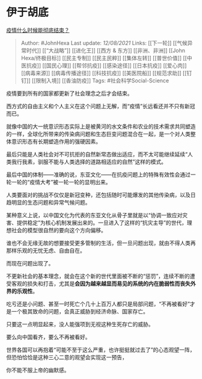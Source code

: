 # 伊于胡底
[疫情什么时候能彻底结束？](https://www.zhihu.com/question/456653190/answer/2054529179)

> Author: #JohnHexa 
Last update: *12/08/2021* 
Links: [[下一轮]] [[气候异常时代]] [[“大战略”]] [[进化王]] [[西方 & 东方]] [[非洲、非洲]] [[John Hexa/终极目标]] [[民主专制]] [[民主民粹]] [[集体左转]] [[普世价值]] [[中医抗疫]] [[国民心理]] [[帮邻抗疫]] [[感染途径]]  [[日本抗疫]] [[爱心肉]] [[病毒来源]] [[病毒传播途径]] [[科技抗疫]] [[美医院船]] [[规范求助]] [[钉钉]] [[限制入境]] [[香油防疫]] 
Tags:   #社会科学Social-Science    


疫情要到所有的国家都更新了社会理念之后才会结束。

西方式的自由主义和个人主义在这个问题上无解，而“疫情”长远看还并不只有新冠而已。

就像中国的大一统意识形态实际上是被黄河的水文条件和农业的技术需求共同塑造的一样，全球化所带来的传染病问题和生态巨变问题混合在一起，是一个对人类整体意识形态有长期塑造作用的强硬因素。

最后只能是人类社会对不可抗拒的自然新常态做出适应，而不太可能继续延续“人类我行我素，驯服不能与人类选择的道路相适应的自然”这样的模式。

最后中国的体制——准确的说，东亚文化——在抗疫问题上的特殊有效性会通过一轮一轮的“疫情大考”被一轮一轮的显明出来。

人类要面对的挑战不仅仅是新冠变种，还包括随时可能爆发的其他传染病，以及日趋明显的生态问题和异常气候问题。

某种意义上说，以中国文化为代表的东亚文化从骨子里就是以“协调一致应对灾害、提供稳定”为核心机制发展出来的。一旦进入了这样的“抗灾主导”的世代，理想社会的模型很自然的要向这个方向偏移。

谁也不会无缘无故的想要接受更多管制的生活，但一旦问题出现，就由不得人类再那样乐观的无忧无虑、自由自在。

而现在问题出现了。

不更新社会的基本理念，就会在这个新的世代里面被不断的“惩罚”，连续不断的遭受客观的损失和打击，尤其是**会因为越来越显而易见的系统的内在脆弱性而丧失外界的乐观性**。

吃亏还是小问题、甚至一时死亡个几十上百万人都只是局部问题，“不再被看好”才是一个极其致命的问题，会真正威胁到经济命脉、国家存亡。

只要这一点明显起来，没人能强项到无视这种生死存亡的威胁。

要么向中国看齐，要么不再被看好。

世界各国可以再抱着“可能不至于这么严重，也许挺挺就过去了”的心态观望一阵，但恐怕恰恰是这种三心二意的观望会实现这一预告，

你不能不服上帝的幽默感。